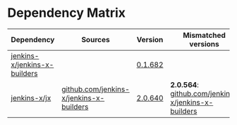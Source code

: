 # Dependency Matrix

Dependency | Sources | Version | Mismatched versions
---------- | ------- | ------- | -------------------
[jenkins-x/jenkins-x-builders](https://github.com/jenkins-x/jenkins-x-builders.git) |  | [0.1.682]() | 
[jenkins-x/jx](https://github.com/jenkins-x/jx.git) | [github.com/jenkins-x/jenkins-x-builders](https://github.com/jenkins-x/jenkins-x-builders) | [2.0.640](https://github.com/jenkins-x/jx/releases/tag/v2.0.640) | **2.0.564**: [github.com/jenkins-x/jenkins-x-builders](https://github.com/jenkins-x/jenkins-x-builders)
